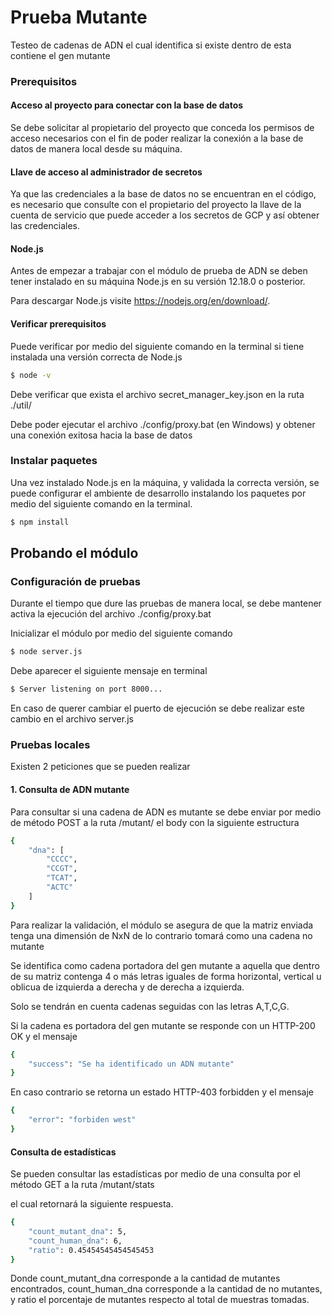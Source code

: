 # Prueba Mutante

Testeo de cadenas de ADN el cual identifica si existe dentro de esta contiene el gen mutante

### Prerequisitos

#### Acceso al proyecto para conectar con la base de datos

Se debe solicitar al propietario del proyecto que conceda los permisos de acceso necesarios con el fin de poder realizar la conexión a la base
de datos de manera local desde su máquina.

#### Llave de acceso al administrador de secretos

Ya que las credenciales a la base de datos no se encuentran en el código, es necesario que consulte con el propietario del proyecto la llave de
la cuenta de servicio que puede acceder a los secretos de GCP y así obtener las credenciales.

#### Node.js

Antes de empezar a trabajar con el módulo de prueba de ADN se deben tener instalado en su máquina Node.js en su versión 12.18.0 o posterior.

Para descargar Node.js visite https://nodejs.org/en/download/.

#### Verificar prerequisitos

Puede verificar por medio del siguiente comando en la terminal si tiene instalada una versión correcta de Node.js

```bash
$ node -v
```

Debe verificar que exista el archivo secret_manager_key.json en la ruta ./util/

Debe poder ejecutar el archivo ./config/proxy.bat (en Windows) y obtener una conexión exitosa hacia la base de datos

### Instalar paquetes

Una vez instalado Node.js en la máquina, y validada la correcta versión, se puede configurar el ambiente de desarrollo instalando los paquetes
por medio del siguiente comando en la terminal.

```bash
$ npm install
```

## Probando el módulo

### Configuración de pruebas

Durante el tiempo que dure las pruebas de manera local, se debe mantener activa la ejecución del archivo ./config/proxy.bat

Inicializar el módulo por medio del siguiente comando

```bash
$ node server.js
```

Debe aparecer el siguiente mensaje en terminal 

```bash
$ Server listening on port 8000...
```
En caso de querer cambiar el puerto de ejecución se debe realizar este cambio en el archivo server.js

### Pruebas locales

Existen 2 peticiones que se pueden realizar

#### 1. Consulta de ADN mutante

Para consultar si una cadena de ADN es mutante se debe enviar por medio de método POST a la ruta /mutant/ el body con la siguiente estructura

```bash
{
    "dna": [
        "CCCC",
        "CCGT",
        "TCAT",
        "ACTC"
    ]
}
```
Para realizar la validación, el módulo se asegura de que la matriz enviada tenga una dimensión de NxN de lo contrario tomará como una cadena no mutante

Se identifica como cadena portadora del gen mutante a aquella que dentro de su matriz contenga 4 o más letras iguales de forma horizontal, vertical u oblicua de izquierda a derecha y de derecha a izquierda.

Solo se tendrán en cuenta cadenas seguidas con las letras A,T,C,G.

Si la cadena es portadora del gen mutante se responde con un HTTP-200 OK y el mensaje
```bash
{
    "success": "Se ha identificado un ADN mutante"
}
```

En caso contrario se retorna un estado HTTP-403 forbidden y el mensaje

```bash
{
    "error": "forbiden west"
}
```

#### Consulta de estadísticas

Se pueden consultar las estadísticas por medio de una consulta por el método GET a la ruta /mutant/stats

el cual retornará la siguiente respuesta.

```bash
{
    "count_mutant_dna": 5,
    "count_human_dna": 6,
    "ratio": 0.45454545454545453
}
```

Donde count_mutant_dna corresponde a la cantidad de mutantes encontrados, count_human_dna corresponde a la cantidad de no mutantes, y ratio el porcentaje de mutantes respecto al total de muestras tomadas.



